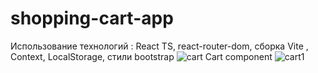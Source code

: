 # shopping-cart-app
Использование технологий : React TS, react-router-dom, сборка Vite , Context, LocalStorage, стили bootstrap
![cart](https://user-images.githubusercontent.com/90722666/201162499-f3e69e32-0f1f-4be8-b259-facee06a449f.png)
Cart component
![cart1](https://user-images.githubusercontent.com/90722666/201162531-796af8a2-083a-4977-a265-d4503df67054.png)
